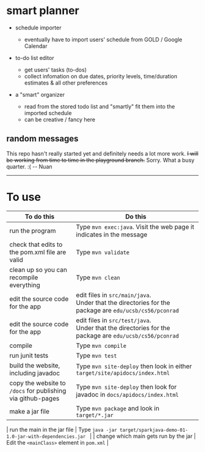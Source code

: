 # smart planner


- schedule importer

  - eventually have to import users' schedule from GOLD / Google Calendar


- to-do list editor

    - get users' tasks (to-dos)
    - collect infomation on due dates, priority levels, time/duration estimates & all other preferences


- a "smart" organizer

    - read from the stored todo list and "smartly" fit them into the imported schedule
    - can be creative / fancy here


<!-- # links to check for myself
https://github.com/ninikat/todomustacheExpress/blob/master/views/todo.mustache -->

## random messages

 
This repo hasn't really started yet and definitely needs a lot more work. ~~I will be working from time to time in the playground branch.~~ Sorry. What a busy quarter. :( -- Nuan

----------------

# To use

| To do this | Do this |
| -----------|-----------|
| run the program | Type `mvn exec:java`.  Visit the web page it indicates in the message |
| check that edits to the pom.xml file are valid | Type `mvn validate` |
| clean up so you can recompile everything  | Type `mvn clean` |
| edit the source code for the app | edit files in `src/main/java`.<br>Under that the directories for the package are `edu/ucsb/cs56/pconrad`  |
| edit the source code for the app | edit files in `src/test/java`.<br>Under that the directories for the package are `edu/ucsb/cs56/pconrad`  |
| compile    | Type `mvn compile` |
| run junit tests | Type `mvn test` |
| build the website, including javadoc | Type `mvn site-deploy` then look in either `target/site/apidocs/index.html`  |
| copy the website to `/docs` for publishing via github-pages | Type `mvn site-deploy` then look for javadoc in `docs/apidocs/index.html` |
| make a jar file | Type `mvn package` and look in `target/*.jar` |

| run the main in the jar file | Type `java -jar target/sparkjava-demo-01-1.0-jar-with-dependencies.jar ` |
| change which main gets run by the jar | Edit the `<mainClass>` element in `pom.xml` |
